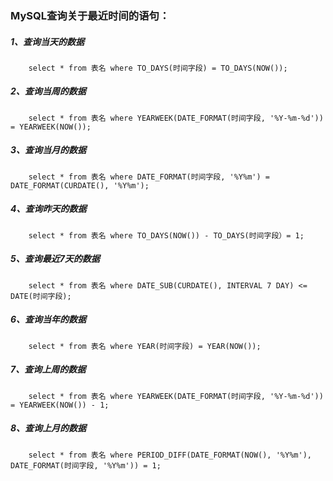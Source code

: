 ### MySQL查询关于最近时间的语句：

##### 1、查询当天的数据
```mysql
    select * from 表名 where TO_DAYS(时间字段) = TO_DAYS(NOW());
```
##### 2、查询当周的数据
```mysql
    select * from 表名 where YEARWEEK(DATE_FORMAT(时间字段, '%Y-%m-%d')) = YEARWEEK(NOW());
```
##### 3、查询当月的数据
```mysql
    select * from 表名 where DATE_FORMAT(时间字段, '%Y%m') = DATE_FORMAT(CURDATE(), '%Y%m');
```

##### 4、查询昨天的数据
```mysql
    select * from 表名 where TO_DAYS(NOW()) - TO_DAYS(时间字段）= 1;
```

##### 5、查询最近7天的数据
```mysql
    select * from 表名 where DATE_SUB(CURDATE(), INTERVAL 7 DAY) <= DATE(时间字段);
```

##### 6、查询当年的数据
```mysql
    select * from 表名 where YEAR(时间字段) = YEAR(NOW());
```

##### 7、查询上周的数据
```mysql
    select * from 表名 where YEARWEEK(DATE_FORMAT(时间字段, '%Y-%m-%d')) = YEARWEEK(NOW()) - 1;
```

##### 8、查询上月的数据
```mysql
    select * from 表名 where PERIOD_DIFF(DATE_FORMAT(NOW(), '%Y%m'), DATE_FORMAT(时间字段, '%Y%m')) = 1;
```
